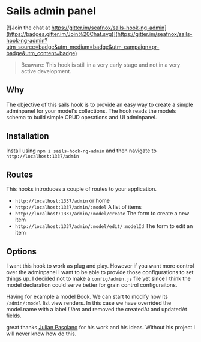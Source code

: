 # Sails admin panel

[![Join the chat at https://gitter.im/seafnox/sails-hook-ng-admin](https://badges.gitter.im/Join%20Chat.svg)](https://gitter.im/seafnox/sails-hook-ng-admin?utm_source=badge&utm_medium=badge&utm_campaign=pr-badge&utm_content=badge)
>Beaware: This hook is still in a very early stage and not in a very active development.

## Why

The objective of this sails hook is to provide an easy way to create a simple adminpanel for your model's collections.
The hook reads the models schema to build simple CRUD operations and UI adminpanel.

## Installation
Install using `npm i sails-hook-ng-admin` and then navigate to `http://localhost:1337/admin`

## Routes
This hooks introduces a couple of routes to your application.
- `http://localhost:1337/admin` or home
- `http://localhost:1337/admin/:model` A list of items
- `http://localhost:1337/admin/:model/create` The form to create a new item
- `http://localhost:1337/admin/:model/edit/:modelId` The form to edit an item

## Options
I want this hook to work as plug and play. However if you want more control over the adminpanel I want to be able to provide those configurations to set things up.
I decided not to make a `config/admin.js` file yet since I think the model declaration could serve better for grain control configuraitons.

Having for example a model Book. We can start to modify how its `/admin/:model` list view renders.
In this case we have overrided the model.name with a label *Libro* and removed the createdAt and updatedAt fields.




great thanks [Julian Pasolano](https://github.com/julianpasolano) for his work and his ideas. Without his project i will never know how do this.
